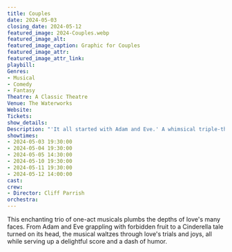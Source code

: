 ```yaml
---
title: Couples
date: 2024-05-03
closing_date: 2024-05-12
featured_image: 2024-Couples.webp
featured_image_alt: 
featured_image_caption: Graphic for Couples
featured_image_attr: 
featured_image_attr_link: 
playbill:
Genres:
- Musical
- Comedy
- Fantasy
Theatre: A Classic Theatre
Venue: The Waterworks
Website: 
Tickets: 
show_details: 
Description: "'It all started with Adam and Eve.' A whimsical triple-threat of love stories, *The Apple Tree* offers up a musical buffet of romance, temptation, and whimsy."
showtimes:
- 2024-05-03 19:30:00
- 2024-05-04 19:30:00
- 2024-05-05 14:30:00
- 2024-05-10 19:30:00
- 2024-05-11 19:30:00
- 2024-05-12 14:00:00
cast:
crew:
- Director: Cliff Parrish
orchestra:
---
```

This enchanting trio of one-act musicals plumbs the depths of love's many faces. From Adam and Eve grappling with forbidden fruit to a Cinderella tale turned on its head, the musical waltzes through love's trials and joys, all while serving up a delightful score and a dash of humor.
